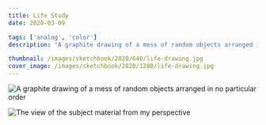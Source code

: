```yaml
---
title: Life Study
date: 2020-03-09

tags: ['analog', 'color']
description: "A graphite drawing of a mess of random objects arranged in no particular order."

thumbnail: /images/sketchbook/2020/640/life-drawing.jpg
cover_image: /images/sketchbook/2020/1280/life-drawing.jpg
---
```


![A graphite drawing of a mess of random objects arranged in no particular order](/images/sketchbook/2020/960/life-drawing.jpg)

![The view of the subject material from my perspective](/images/sketchbook/2020/life-drawing-class.jpg)
